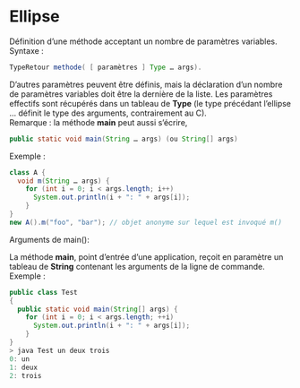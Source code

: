 # Ellipse

Définition d’une méthode acceptant un nombre de paramètres variables.
Syntaxe :
```Java
TypeRetour methode( [ paramètres ] Type … args).
```
D’autres paramètres peuvent être définis, mais la déclaration d’un nombre de paramètres variables doit être la dernière de la liste.
Les paramètres effectifs sont récupérés dans un tableau de **Type** (le type précédant l’ellipse … définit le type des arguments, contrairement au C).   
Remarque : la méthode **main** peut aussi s’écrire,
```Java
public static void main(String … args) (ou String[] args)
```
Exemple :
```Java
class A {
  void m(String … args) {
    for (int i = 0; i < args.length; i++)
      System.out.println(i + ": " + args[i]);
    }
}
new A().m("foo", "bar"); // objet anonyme sur lequel est invoqué m()
```

Arguments de main():

La méthode **main**, point d’entrée d’une application, reçoit en paramètre un tableau de **String** contenant les arguments de la ligne de commande.
Exemple :
```Java
public class Test
{
  public static void main(String[] args) {
    for (int i = 0; i < args.length; ++i)
      System.out.println(i + ": " + args[i]);
    }
}
> java Test un deux trois
0: un
1: deux
2: trois
```
